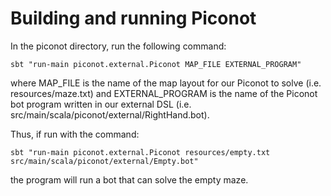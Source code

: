 # Building and running Piconot

In the piconot directory, run the following command:

`sbt "run-main piconot.external.Piconot MAP_FILE EXTERNAL_PROGRAM"`

where MAP_FILE is the name of the map layout for our Piconot to solve (i.e. resources/maze.txt) and EXTERNAL_PROGRAM is the name of the Piconot bot program written in our external DSL (i.e. src/main/scala/piconot/external/RightHand.bot). 

Thus, if run with the command:

`sbt "run-main piconot.external.Piconot resources/empty.txt src/main/scala/piconot/external/Empty.bot"`

the program will run a bot that can solve the empty maze.
